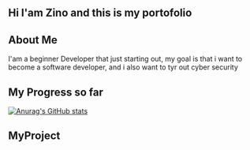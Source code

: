 ## Hi I'am Zino and this is my portofolio


## About Me

I'am a beginner Developer that just starting out,
my goal is that i want to become a software developer,
and i also want to tyr out cyber security 

## My Progress so far 
[![Anurag's GitHub stats](https://github-readme-stats.vercel.app/api?username=ZinoGrind-Dev&theme=shades-of-purple)](https://github.com/anuraghazra/github-readme-stats)

## MyProject 

<!--
**ZinoGrind-Dev/ZinoGrind-Dev** is a ✨ _special_ ✨ repository because its `README.md` (this file) appears on your GitHub profile.

Here are some ideas to get you started:

- 🔭 I’m currently working on ...
- 🌱 I’m currently learning ...
- 👯 I’m looking to collaborate on ...
- 🤔 I’m looking for help with ...
- 💬 Ask me about ...
- 📫 How to reach me: ...
- 😄 Pronouns: ...
- ⚡ Fun fact: ...
-->

